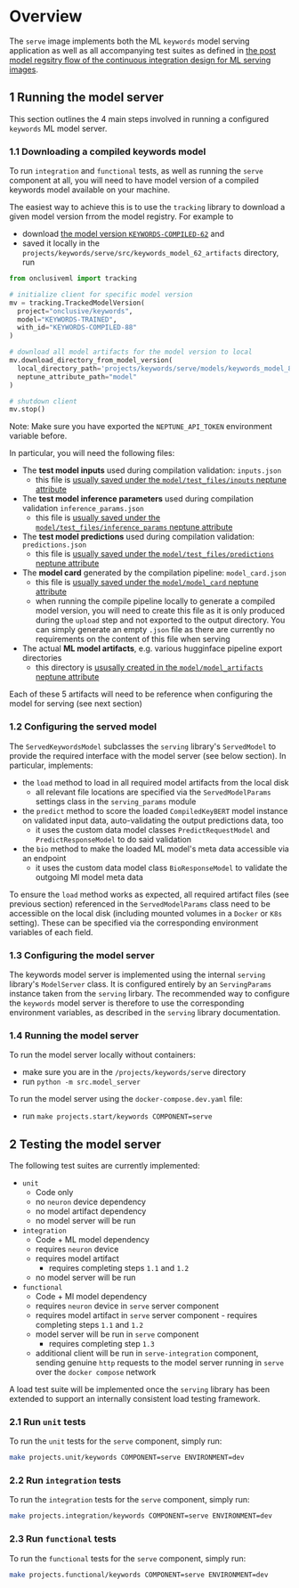 # Overview

The `serve` image implements both the ML `keywords` model serving application as well as all
accompanying test suites as defined in [the post model regsitry flow of the continuous integration
design for ML serving images](https://onclusive01-my.sharepoint.com/:w:/r/personal/sebastian_scherer_onclusive_com/Documents/RFC%20-%20ML%20CI%20pipeline%20framework.docx?d=w74da3073c12b412a9f8b8acd8f741dbe&csf=1&web=1&e=mJXG6p).

## 1 Running the model server

This section outlines the 4 main steps involved in running a configured `keywords` ML model server.

### 1.1 Downloading a compiled keywords model

To run `integration` and `functional` tests, as well as running the `serve` component at all, you
will need to have model version of a compiled keywords model available on your machine.

The easiest way to achieve this is to use the `tracking` library to download a given model version
frrom the model registry. For example to

- download [the model version `KEYWORDS-COMPILED-62`](https://app.neptune.ai/o/onclusive/org/keywords/models?shortId=KEYWORDS-COMPILED-62&type=modelVersion&path=.) and
- saved it locally in the `projects/keywords/serve/src/keywords_model_62_artifacts` directory, run

```python
from onclusiveml import tracking

# initialize client for specific model version
mv = tracking.TrackedModelVersion(
  project="onclusive/keywords",
  model="KEYWORDS-TRAINED",
  with_id="KEYWORDS-COMPILED-88"
)

# download all model artifacts for the model version to local
mv.download_directory_from_model_version(
  local_directory_path='projects/keywords/serve/models/keywords_model_88',
  neptune_attribute_path="model"
)

# shutdown client
mv.stop()
```

Note: Make sure you have exported the `NEPTUNE_API_TOKEN` environment variable before.

In particular, you will need the following files:

- The **test model inputs** used during compilation validation: `inputs.json`
  - this file is [usually saved under the `model/test_files/inputs` neptune attribute](https://app.neptune.ai/o/onclusive/org/keywords/models?shortId=KEYWORDS-COMPILED-85&type=modelVersion&path=model%2Ftest_files%2F&attribute=inputs)
- The **test model inference parameters** used during compilation validation `inference_params.json`
  - this file is [usually saved under the `model/test_files/inference_params` neptune attribute](https://app.neptune.ai/o/onclusive/org/keywords/models?shortId=KEYWORDS-COMPILED-85&type=modelVersion&path=model%2Ftest_files%2F&attribute=inference_params)
- The **test model predictions** used during compilation validation: `predictions.json`
  - this file is [usually saved under the `model/test_files/predictions` neptune attribute](https://app.neptune.ai/o/onclusive/org/keywords/models?shortId=KEYWORDS-COMPILED-85&type=modelVersion&path=model%2Ftest_files%2F&attribute=predictions)
- The **model card** generated by the compilation pipeline: `model_card.json`
  - this file is [usually saved under the `model/model_card` neptune attribute](https://app.neptune.ai/o/onclusive/org/keywords/models?shortId=KEYWORDS-COMPILED-85&type=modelVersion&path=model%2F&attribute=model_card&detailsTab=metadata)
  - when running the compile pipeline locally to generate a compiled model version, you will need
    to create this file as it is only produced during the `upload` step and not exported to the output
    directory. You can simply generate an empty `.json` file as there are currently no requirements
    on the content of this file when serving
- The actual **ML model artifacts**, e.g. various hugginface pipeline export directories
  - this directory is [ususally created in the `model/model_artifacts` neptune attribute](https://app.neptune.ai/o/onclusive/org/keywords/models?shortId=KEYWORDS-COMPILED-85&type=modelVersion&path=model%2Fmodel_artifacts%2F&detailsTab=metadata)

Each of these 5 artifacts will need to be reference when configuring the model for serving (see
next section)

### 1.2 Configuring the served model

The `ServedKeywordsModel` subclasses the `serving` library's `ServedModel` to provide the required
interface with the model server (see below section). In particular, implements:

- the `load` method to load in all required model artifacts from the local disk
  - all relevant file locations are specified via the `ServedModelParams` settings class in the
    `serving_params` module
- the `predict` method to score the loaded `CompiledKeyBERT` model instance on validated input data,
  auto-validating the output predictions data, too
  - it uses the custom data model classes `PredictRequestModel` and `PredictResponseModel` to do
    said validation
- the `bio` method to make the loaded ML model's meta data accessible via an endpoint
  - it uses the custom data model class `BioResponseModel` to validate the outgoing Ml model meta
    data

To ensure the `load` method works as expected, all required artifact files (see previous section)
referenced in the `ServedModelParams` class need to be accessible on the local disk (including
mounted volumes in a `Docker` or `K8s` setting). These can be specified via the corresponding
environment variables of each field.

### 1.3 Configuring the model server

The keywords model server is implemented using the internal `serving` library's `ModelServer` class.
It is configured entirely by an `ServingParams` instance taken from the `serving` lirbary. The
recommended way to configure the `keywords` model server is therefore to use the corresponding
environment variables, as described in the `serving` library documentation.

### 1.4 Running the model server

To run the model server locally without containers:

- make sure you are in the `/projects/keywords/serve` directory
- run `python -m src.model_server`

To run the model server using the `docker-compose.dev.yaml` file:

- run `make projects.start/keywords COMPONENT=serve`

## 2 Testing the model server

The following test suites are currently implemented:

- `unit`
  - Code only
  - no `neuron` device dependency
  - no model artifact dependency
  - no model server will be run
- `integration`
  - Code + ML model dependency
  - requires `neuron` device
  - requires model artifact
    - requires completing steps `1.1` and `1.2`
  - no model server will be run
- `functional`
  - Code + Ml model dependency
  - requires `neuron` device in `serve` server component
  - requires model artifact in `serve` server component - requires completing steps `1.1` and `1.2`
  - model server will be run in `serve` component
    - requires completing step `1.3`
  - additional client will be run in `serve-integration` component, sending genuine `http` requests
    to the model server running in `serve` over the `docker compose` network

A load test suite will be implemented once the `serving` library has been extended to support an
internally consistent load testing framework.

### 2.1 Run `unit` tests

To run the `unit` tests for the `serve` component, simply run:

```bash
make projects.unit/keywords COMPONENT=serve ENVIRONMENT=dev
```

### 2.2 Run `integration` tests

To run the `integration` tests for the `serve` component, simply run:

```bash
make projects.integration/keywords COMPONENT=serve ENVIRONMENT=dev
```

### 2.3 Run `functional` tests

To run the `functional` tests for the `serve` component, simply run:

```bash
make projects.functional/keywords COMPONENT=serve ENVIRONMENT=dev
```

